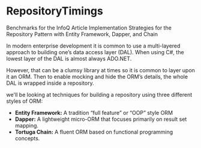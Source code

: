 # RepositoryTimings
Benchmarks for the InfoQ Article Implementation Strategies for the Repository Pattern with Entity Framework, Dapper, and Chain

In modern enterprise development it is common to use a multi-layered approach to building one’s data access layer (DAL). 
When using C#, the lowest layer of the DAL is almost always ADO.NET. 

However, that can be a clumsy library at times so it is common to layer upon it an ORM. 
Then to enable mocking and hide the ORM’s details, the whole DAL is wrapped inside a repository.

we'll be looking at techniques for building a repository using three different styles of ORM:

- **Entity Framework:** A tradition “full feature” or “OOP” style ORM
- **Dapper:** A lightweight micro-ORM that focuses primarily on result set mapping.
- **Tortuga Chain:** A fluent ORM based on functional programming concepts.
